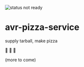 ![status not ready](https://img.shields.io/badge/status-not%20ready-red.svg)

# avr-pizza-service

supply tarball, make pizza

:pizza: :pizza: :pizza:

(more to come)
